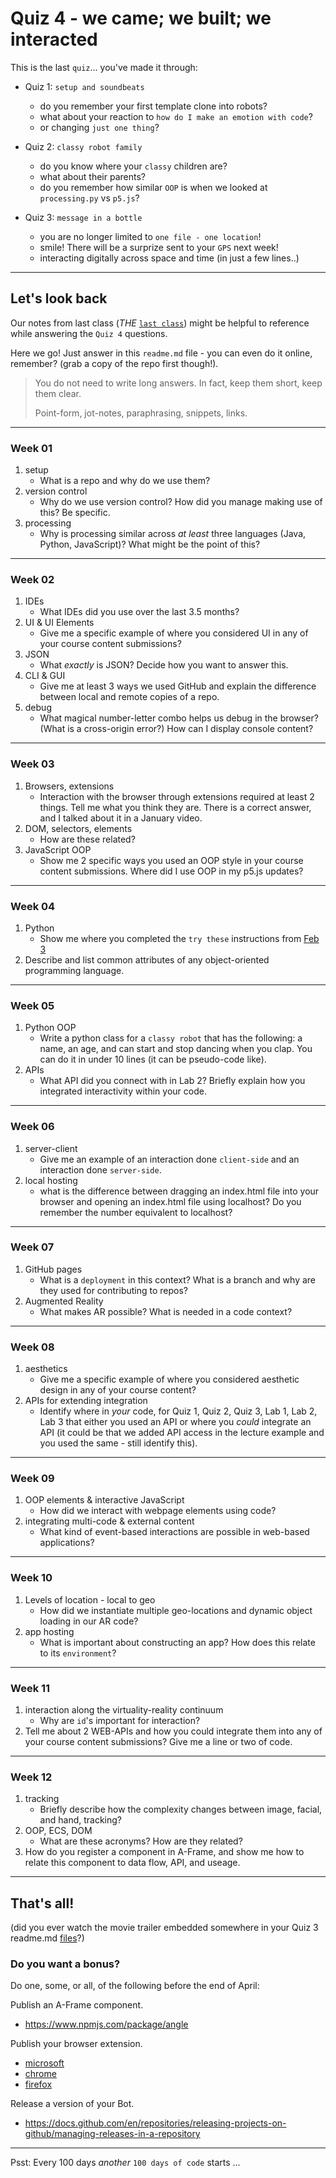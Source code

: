 # Quiz 4 - we came; we built; we interacted

This is the last `quiz`... you've made it through:

- Quiz 1: `setup and soundbeats`
	- do you remember your first template clone into robots?
  - what about your reaction to `how do I make an emotion with code`? 
  - or changing `just one thing`?

- Quiz 2: `classy robot family`
	- do you know where your `classy` children are?
	- what about their parents? 
	- do you remember how similar `OOP` is when we looked at `processing.py` vs `p5.js`?

- Quiz 3: `message in a bottle`
  - you are no longer limited to `one file - one location`!
  - smile! There will be a surprize sent to your `GPS` next week!
  - interacting digitally across space and time (in just a few lines..)

---

## Let's look back

Our notes from last class (_THE_ [`last class`](last-class.md)) might be helpful to reference while answering the `Quiz 4` questions.

Here we go! Just answer in this `readme.md` file - you can even do it online, remember? (grab a copy of the repo first though!). 

>
> You do not need to write long answers. In fact, keep them short, keep them clear. 
>
> Point-form, jot-notes, paraphrasing, snippets, links.
>

---

### Week 01

1. setup
   - What is a repo and why do we use them?
2. version control
   - Why do we use version control? How did you manage making use of this? Be specific.
3. processing
   - Why is processing similar across _at least_ three languages (Java, Python, JavaScript)? What might be the point of this?

---

### Week 02

1. IDEs
   - What IDEs did you use over the last 3.5 months?
2. UI & UI Elements
   - Give me a specific example of where you considered UI in any of your course content submissions?
3. JSON
   - What _exactly_ is JSON? Decide how you want to answer this.
4. CLI & GUI
   - Give me at least 3 ways we used GitHub and explain the difference between local and remote copies of a repo.
5. debug
   - What magical number-letter combo helps us debug in the browser? (What is a cross-origin error?) How can I display console content?

---

### Week 03

1. Browsers, extensions
   - Interaction with the browser through extensions required at least 2 things. Tell me what you think they are. There is a correct answer, and I talked about it in a January video.
2. DOM, selectors, elements
   - How are these related? 
3. JavaScript OOP
   - Show me 2 specific ways you used an OOP style in your course content submissions. Where did I use OOP in my p5.js updates?

---

### Week 04

1. Python
   - Show me where you completed the `try these` instructions from [Feb 3](https://github.com/robots-make-art-too/EECS_1720/tree/main/General-Content/Content_by_Week/Week04/Week04-live_code)
2. Describe and list common attributes of any object-oriented programming language.

---

### Week 05

1. Python OOP
   - Write a python class for a `classy robot` that has the following: a name, an age, and can start and stop dancing when you clap. You can do it in under 10 lines (it can be pseudo-code like).
2. APIs
   - What API did you connect with in Lab 2? Briefly explain how you integrated interactivity within your code. 

---

### Week 06

1. server-client
   - Give me an example of an interaction done `client-side` and an interaction done `server-side`.
2. local hosting
   - what is the difference between dragging an index.html file into your browser and opening an index.html file using localhost? Do you remember the number equivalent to localhost? 

---

### Week 07

1. GitHub pages
   - What is a `deployment` in this context? What is a branch and why are they used for contributing to repos? 
2. Augmented Reality
   - What makes AR possible? What is needed in a code context?

---

### Week 08

1. aesthetics
   - Give me a specific example of where you considered aesthetic design in any of your course content?
2. APIs for extending integration
   - Identify where in _your_ code, for Quiz 1, Quiz 2, Quiz 3, Lab 1, Lab 2, Lab 3 that either you used an API or where you _could_ integrate an API (it could be that we added API access in the lecture example and you used the same - still identify this).

---

### Week 09

1. OOP elements & interactive JavaScript
   - How did we interact with webpage elements using code?
2. integrating multi-code & external content
   - What kind of event-based interactions are possible in web-based applications? 

---

### Week 10

1. Levels of location - local to geo
   - How did we instantiate multiple geo-locations and dynamic object loading in our AR code?
2. app hosting
   - What is important about constructing an app? How does this relate to its `environment`?

---

### Week 11

1. interaction along the virtuality-reality continuum
   - Why are `id`'s important for interaction?
2. Tell me about 2 WEB-APIs and how you could integrate them into any of your course content submissions? Give me a line or two of code.

---

### Week 12

1. tracking
   - Briefly describe how the complexity changes between image, facial, and hand, tracking? 
2. OOP, ECS, DOM
   - What are these acronyms? How are they related?
3. How do you register a component in A-Frame, and show me how to relate this component to data flow, API, and useage. 

---

## That's all!

(did you ever watch the movie trailer embedded somewhere in your Quiz 3 readme.md [files](https://github.com/robots-make-art-too/Quiz_3-message-in-a-bottle)?)

### Do you want a bonus? 

Do one, some, or all, of the following before the end of April:

Publish an A-Frame component.
- <https://www.npmjs.com/package/angle>

Publish your browser extension. 
- [microsoft](https://docs.microsoft.com/en-us/microsoft-edge/extensions-chromium/publish/create-dev-account)
- [chrome](https://developer.chrome.com/docs/extensions/)
- [firefox](https://addons.mozilla.org/en-CA/developers/)

Release a version of your Bot.
- <https://docs.github.com/en/repositories/releasing-projects-on-github/managing-releases-in-a-repository>


---

Psst: Every 100 days _another_ `100 days of code` starts ... 
